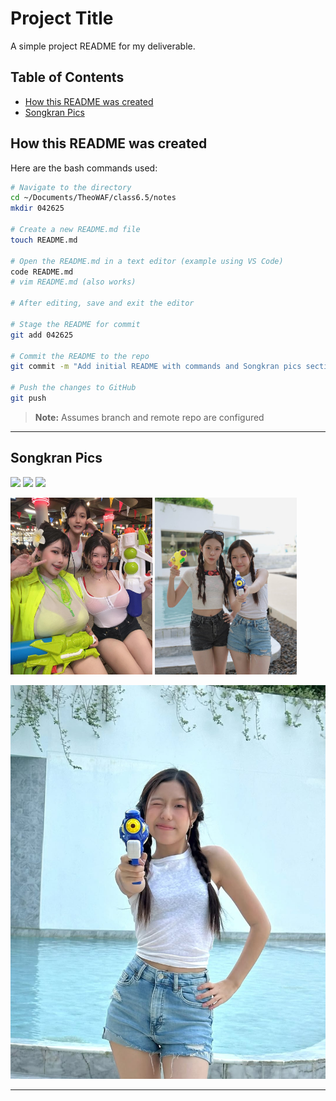# Project Title

A simple project README for my deliverable. 

## Table of Contents

- [How this README was created](#how-this-readme-was-created)
- [Songkran Pics](#songkran-pics)

## How this README was created

Here are the bash commands used:

```bash
# Navigate to the directory
cd ~/Documents/TheoWAF/class6.5/notes
mkdir 042625

# Create a new README.md file
touch README.md

# Open the README.md in a text editor (example using VS Code)
code README.md
# vim README.md (also works)

# After editing, save and exit the editor

# Stage the README for commit
git add 042625

# Commit the README to the repo
git commit -m "Add initial README with commands and Songkran pics section"

# Push the changes to GitHub
git push 
```

> **Note:** Assumes branch and remote repo are configured

---

## Songkran Pics



<p float="left">
  <img src="https://www.optionstheedge.com/sites/default/files/field/featured-image/2025/songkran_cover.jpg" width="30%" />
  <img src="https://siamsongkran.info/wp-content/uploads/13SSK-96-1-1920x1278.jpg" width="30%" />
  <img src="https://edmnomad.com/wp-content/uploads/2025/03/best-bangkok-songkran-2025-parties-edmnomad.jpg" width="30%" />
</p>

<p float="left">
  <img src="./songkran-1.jpg" alt="3 in the street" width="45%" />
  <img src="./songkran-3.jpg" alt="attack!" width="45%" />
</p>

![Songkran](./songkran-2.jpg)

---
